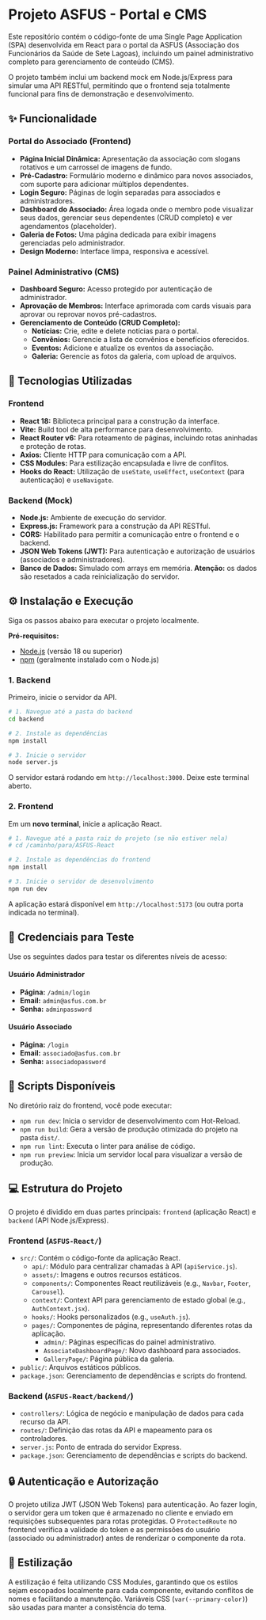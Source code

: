 # Projeto ASFUS - Portal e CMS

Este repositório contém o código-fonte de uma Single Page Application (SPA) desenvolvida em React para o portal da ASFUS (Associação dos Funcionários da Saúde de Sete Lagoas), incluindo um painel administrativo completo para gerenciamento de conteúdo (CMS).

O projeto também inclui um backend mock em Node.js/Express para simular uma API RESTful, permitindo que o frontend seja totalmente funcional para fins de demonstração e desenvolvimento.

## ✨ Funcionalidade

### Portal do Associado (Frontend)
- **Página Inicial Dinâmica:** Apresentação da associação com slogans rotativos e um carrossel de imagens de fundo.
- **Pré-Cadastro:** Formulário moderno e dinâmico para novos associados, com suporte para adicionar múltiplos dependentes.
- **Login Seguro:** Páginas de login separadas para associados e administradores.
- **Dashboard do Associado:** Área logada onde o membro pode visualizar seus dados, gerenciar seus dependentes (CRUD completo) e ver agendamentos (placeholder).
- **Galeria de Fotos:** Uma página dedicada para exibir imagens gerenciadas pelo administrador.
- **Design Moderno:** Interface limpa, responsiva e acessível.

### Painel Administrativo (CMS)
- **Dashboard Seguro:** Acesso protegido por autenticação de administrador.
- **Aprovação de Membros:** Interface aprimorada com cards visuais para aprovar ou reprovar novos pré-cadastros.
- **Gerenciamento de Conteúdo (CRUD Completo):**
  - **Notícias:** Crie, edite e delete notícias para o portal.
  - **Convênios:** Gerencie a lista de convênios e benefícios oferecidos.
  - **Eventos:** Adicione e atualize os eventos da associação.
  - **Galeria:** Gerencie as fotos da galeria, com upload de arquivos.

## 🚀 Tecnologias Utilizadas

### Frontend
- **React 18:** Biblioteca principal para a construção da interface.
- **Vite:** Build tool de alta performance para desenvolvimento.
- **React Router v6:** Para roteamento de páginas, incluindo rotas aninhadas e proteção de rotas.
- **Axios:** Cliente HTTP para comunicação com a API.
- **CSS Modules:** Para estilização encapsulada e livre de conflitos.
- **Hooks do React:** Utilização de `useState`, `useEffect`, `useContext` (para autenticação) e `useNavigate`.

### Backend (Mock)
- **Node.js:** Ambiente de execução do servidor.
- **Express.js:** Framework para a construção da API RESTful.
- **CORS:** Habilitado para permitir a comunicação entre o frontend e o backend.
- **JSON Web Tokens (JWT):** Para autenticação e autorização de usuários (associados e administradores).
- **Banco de Dados:** Simulado com arrays em memória. **Atenção:** os dados são resetados a cada reinicialização do servidor.

## ⚙️ Instalação e Execução

Siga os passos abaixo para executar o projeto localmente.

**Pré-requisitos:**
- [Node.js](https://nodejs.org/) (versão 18 ou superior)
- [npm](https://www.npmjs.com/) (geralmente instalado com o Node.js)

### 1. Backend

Primeiro, inicie o servidor da API.

```bash
# 1. Navegue até a pasta do backend
cd backend

# 2. Instale as dependências
npm install

# 3. Inicie o servidor
node server.js
```
O servidor estará rodando em `http://localhost:3000`. Deixe este terminal aberto.

### 2. Frontend

Em um **novo terminal**, inicie a aplicação React.

```bash
# 1. Navegue até a pasta raiz do projeto (se não estiver nela)
# cd /caminho/para/ASFUS-React

# 2. Instale as dependências do frontend
npm install

# 3. Inicie o servidor de desenvolvimento
npm run dev
```
A aplicação estará disponível em `http://localhost:5173` (ou outra porta indicada no terminal).

## 🧪 Credenciais para Teste

Use os seguintes dados para testar os diferentes níveis de acesso:

#### Usuário Administrador
- **Página:** `/admin/login`
- **Email:** `admin@asfus.com.br`
- **Senha:** `adminpassword`

#### Usuário Associado
- **Página:** `/login`
- **Email:** `associado@asfus.com.br`
- **Senha:** `associadopassword`

## 📜 Scripts Disponíveis

No diretório raiz do frontend, você pode executar:

- `npm run dev`: Inicia o servidor de desenvolvimento com Hot-Reload.
- `npm run build`: Gera a versão de produção otimizada do projeto na pasta `dist/`.
- `npm run lint`: Executa o linter para análise de código.
- `npm run preview`: Inicia um servidor local para visualizar a versão de produção.

## 💻 Estrutura do Projeto

O projeto é dividido em duas partes principais: `frontend` (aplicação React) e `backend` (API Node.js/Express).

### Frontend (`ASFUS-React/`)
- `src/`: Contém o código-fonte da aplicação React.
  - `api/`: Módulo para centralizar chamadas à API (`apiService.js`).
  - `assets/`: Imagens e outros recursos estáticos.
  - `components/`: Componentes React reutilizáveis (e.g., `Navbar`, `Footer`, `Carousel`).
  - `context/`: Context API para gerenciamento de estado global (e.g., `AuthContext.jsx`).
  - `hooks/`: Hooks personalizados (e.g., `useAuth.js`).
  - `pages/`: Componentes de página, representando diferentes rotas da aplicação.
    - `admin/`: Páginas específicas do painel administrativo.
    - `AssociateDashboardPage/`: Novo dashboard para associados.
    - `GalleryPage/`: Página pública da galeria.
- `public/`: Arquivos estáticos públicos.
- `package.json`: Gerenciamento de dependências e scripts do frontend.

### Backend (`ASFUS-React/backend/`)
- `controllers/`: Lógica de negócio e manipulação de dados para cada recurso da API.
- `routes/`: Definição das rotas da API e mapeamento para os controladores.
- `server.js`: Ponto de entrada do servidor Express.
- `package.json`: Gerenciamento de dependências e scripts do backend.

## 🔒 Autenticação e Autorização

O projeto utiliza JWT (JSON Web Tokens) para autenticação. Ao fazer login, o servidor gera um token que é armazenado no cliente e enviado em requisições subsequentes para rotas protegidas. O `ProtectedRoute` no frontend verifica a validade do token e as permissões do usuário (associado ou administrador) antes de renderizar o componente da rota.

## 🎨 Estilização

A estilização é feita utilizando CSS Modules, garantindo que os estilos sejam escopados localmente para cada componente, evitando conflitos de nomes e facilitando a manutenção. Variáveis CSS (`var(--primary-color)`) são usadas para manter a consistência do tema.
